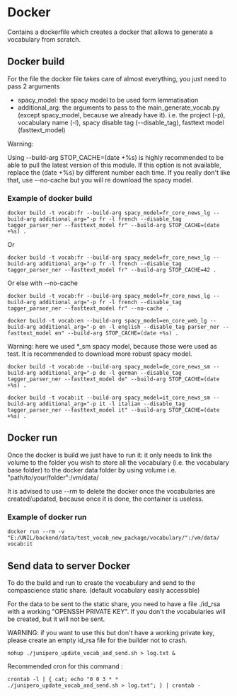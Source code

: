 # Docker

Contains a dockerfile which creates a docker that allows to generate a vocabulary from scratch. 

## Docker build

For the file the docker file takes care of almost everything, you just need to pass 2 arguments

- spacy_model: the spacy model to be used form lemmatisation
- additional_arg: the arguments to pass to the main_generate_vocab.py (except spacy_model, because we already have it).
    i.e. the project (-p), vocabulary name (-l), spacy disable tag (--disable_tag), fasttext model (fasttext_model)

Warning:

Using --build-arg STOP_CACHE=(date +%s) is highly recommended to be able to pull the latest version of this module.
If this option is not available, replace the (date +%s) by different number each time.
If you really don't like that, use --no-cache but you will re download the spacy model.

### Example of docker build

```
docker build -t vocab:fr --build-arg spacy_model=fr_core_news_lg --build-arg additional_arg="-p fr -l french --disable_tag tagger_parser_ner --fasttext_model fr" --build-arg STOP_CACHE=(date +%s) .
```
Or

```
docker build -t vocab:fr --build-arg spacy_model=fr_core_news_lg --build-arg additional_arg="-p fr -l french --disable_tag tagger_parser_ner --fasttext_model fr" --build-arg STOP_CACHE=42 .
```

Or else with --no-cache 

```
docker build -t vocab:fr --build-arg spacy_model=fr_core_news_lg --build-arg additional_arg="-p fr -l french --disable_tag tagger_parser_ner --fasttext_model fr" --no-cache .
```

```
docker build -t vocab:en --build-arg spacy_model=en_core_web_lg --build-arg additional_arg="-p en -l english --disable_tag parser_ner --fasttext_model en" --build-arg STOP_CACHE=(date +%s) .
```

Warning: here we used *_sm spacy model, because those were used as test. It is recommended to download more robust spacy model.

```
docker build -t vocab:de --build-arg spacy_model=de_core_news_sm --build-arg additional_arg="-p de -l german --disable_tag tagger_parser_ner --fasttext_model de" --build-arg STOP_CACHE=(date +%s) .
```

```
docker build -t vocab:it --build-arg spacy_model=it_core_news_sm --build-arg additional_arg="-p it -l italian --disable_tag tagger_parser_ner --fasttext_model it" --build-arg STOP_CACHE=(date +%s) .
```

## Docker run

Once the docker is build we just have to run it: it only needs to link the volume to the folder you wish to store all the vocabulary (i.e. the vocabulary base folder) to the docker data folder by using volume i.e. "path/to/your/folder":/vm/data/

It is advised to use --rm to delete the docker once the vocabularies are created/updated, because once it is done, the container is useless.

### Example of docker run

```
docker run --rm -v "E:/UNIL/backend/data/test_vocab_new_package/vocabulary/":/vm/data/ vocab:it
```

## Send data to server Docker

To do the build and run to create the vocabulary and send to the compascience static share. (default vocabulary easily accessible)

For the data to be sent to the static share, you need to have a file ./id_rsa with a working "OPENSSH PRIVATE KEY". If you don't the vocabularies will be created, but it will not be sent.

WARNING: if you want to use this but don't have a working private key, please create an empty id_rsa file for the builder not to crash.

```
nohup ./junipero_update_vocab_and_send.sh > log.txt &
```

Recommended cron for this command :

```
crontab -l | { cat; echo "0 0 3 * * ./junipero_update_vocab_and_send.sh > log.txt"; } | crontab -
```